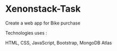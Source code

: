 # Xenonstack-Task
Create a web app for Bike purchase

Technologies uses :

HTML, CSS, JavaScript, Bootstrap, MongoDB Atlas
